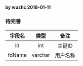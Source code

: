 #### by wuzhc 2018-01-11
### 待完善

| 字段名 | 类型 | 备注 |
|:--------:|:---------:|:-------:|
| id | int | 主键ID |
| fdName | varchar | 用户名称 |
